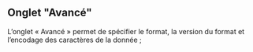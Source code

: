 ## Onglet "Avancé"

L’onglet « Avancé » permet de spécifier le format, la version du format et l’encodage des caractères de la donnée ;
